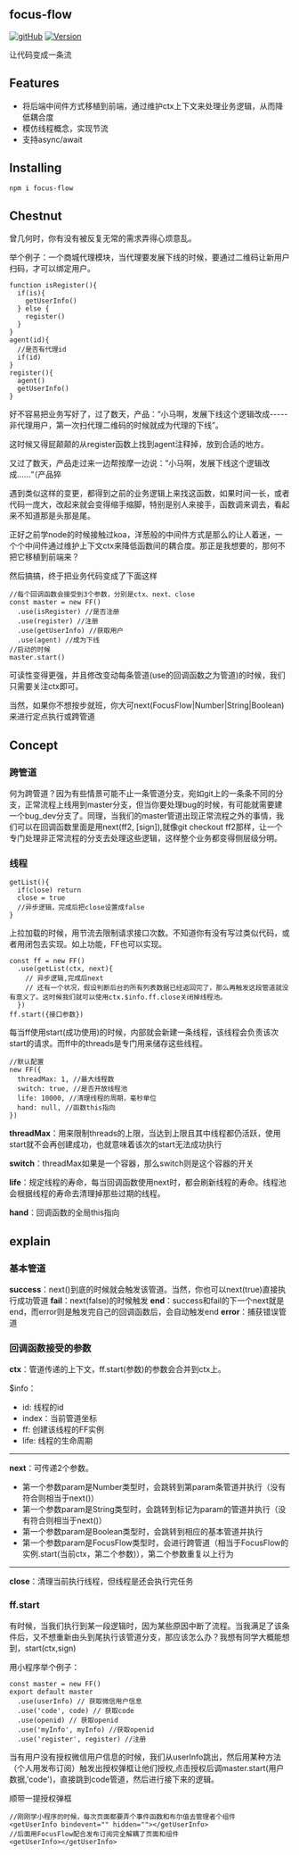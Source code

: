 ## focus-flow
[![gitHub](https://img.shields.io/badge/GitHub-hengshanMWC-green.svg)](https://github.com/hengshanMWC/focus-flow)  [![Version](https://img.shields.io/npm/v/focus-flow.svg)](https://www.npmjs.com/package/focus-flow)

让代码变成一条流
## Features
* 将后端中间件方式移植到前端，通过维护ctx上下文来处理业务逻辑，从而降低耦合度
* 模仿线程概念，实现节流
* 支持async/await
## Installing
`npm i focus-flow`
## Chestnut
曾几何时，你有没有被反复无常的需求弄得心烦意乱。

举个例子：一个商城代理模块，当代理要发展下线的时候，要通过二维码让新用户扫码，才可以绑定用户。
```
function isRegister(){
  if(is){
    getUserInfo()
  } else {
    register()
  }
}
agent(id){
  //是否有代理id
  if(id) 
}
register(){
  agent()
  getUserInfo()
}
```
好不容易把业务写好了，过了数天，产品：“小马啊，发展下线这个逻辑改成-----非代理用户，第一次扫代理二维码的时候就成为代理的下线”。

这时候又得屁颠颠的从register函数上找到agent注释掉，放到合适的地方。

又过了数天，产品走过来一边帮按摩一边说：”小马啊，发展下线这个逻辑改成......“（产品猝

遇到类似这样的变更，都得到之前的业务逻辑上来找这函数，如果时间一长，或者代码一庞大，改起来就会变得缩手缩脚，特别是别人来接手，函数调来调去，看起来不知道那是头那是尾。

正好之前学node的时候接触过koa，洋葱般的中间件方式是那么的让人着迷，一个个中间件通过维护上下文ctx来降低函数间的耦合度。那正是我想要的，那何不把它移植到前端来？

然后搞搞，终于把业务代码变成了下面这样
```
//每个回调函数会接受到3个参数，分别是ctx、next、close
const master = new FF()
  .use(isRegister) //是否注册
  .use(register) //注册
  .use(getUserInfo) //获取用户
  .use(agent) //成为下线
//启动的时候
master.start()
```
可读性变得更强，并且修改变动每条管道(use的回调函数之为管道)的时候，我们只需要关注ctx即可。

当然，如果你不想按步就班，你大可next(FocusFlow|Number|String|Boolean)来进行定点执行或跨管道
## Concept
### 跨管道
何为跨管道？因为有些情景可能不止一条管道分支，宛如git上的一条条不同的分支，正常流程上线用到master分支，但当你要处理bug的时候，有可能就需要建一个bug_dev分支了。同理，当我们的master管道出现正常流程之外的事情，我们可以在回调函数里面是用next(ff2, [sign]),就像git checkout ff2那样，让一个专门处理非正常流程的分支去处理这些逻辑，这样整个业务都变得侧层级分明。
### 线程
```
getList(){
  if(close) return 
  close = true
  //异步逻辑，完成后把close设置成false
}
```
上拉加载的时候，用节流去限制请求接口次数。不知道你有没有写过类似代码，或者用闭包去实现。如上功能，FF也可以实现。
```
const ff = new FF()
  .use(getList(ctx, next){
    // 异步逻辑,完成后next
    // 还有一个状况，假设判断后台的所有列表数据已经返回完了，那么再触发这段管道就没有意义了。这时候我们就可以使用ctx.$info.ff.close关闭掉线程池。
  })
ff.start({接口参数})
```
每当ff使用start(成功使用)的时候，内部就会新建一条线程，该线程会负责该次start的请求。而ff中的threads是专门用来储存这些线程。
```
//默认配置
new FF({
  threadMax: 1, //最大线程数
  switch: true, //是否开放线程池
  life: 10000, //清理线程的周期，毫秒单位
  hand: null, //函数this指向
})
```
__threadMax__：用来限制threads的上限，当达到上限且其中线程都仍活跃，使用start就不会再创建成功，也就意味着该次的start无法成功执行

__switch__：threadMax如果是一个容器，那么switch则是这个容器的开关

__life__：规定线程的寿命，每当回调函数使用next时，都会刷新线程的寿命。线程池会根据线程的寿命去清理掉那些过期的线程。

__hand__：回调函数的全局this指向
## explain
### 基本管道
__success__：next()到底的时候就会触发该管道。当然，你也可以next(true)直接执行成功管道
__fail__：next(false)的时候触发
__end__：success和fail的下一个next就是end，而error则是触发完自己的回调函数后，会自动触发end
__error__：捕获错误管道
### 回调函数接受的参数
__ctx__：管道传递的上下文，ff.start(参数)的参数会合并到ctx上。

$info：
* id: 线程的id
* index：当前管道坐标
* ff: 创建该线程的FF实例
* life: 线程的生命周期
***
__next__：可传递2个参数。
* 第一个参数param是Number类型时，会跳转到第param条管道并执行（没有符合则相当于next()）
* 第一个参数param是String类型时，会跳转到标记为param的管道并执行（没有符合则相当于next()）
* 第一个参数param是Boolean类型时，会跳转到相应的基本管道并执行
* 第一个参数param是FocusFlow类型时，会进行跨管道（相当于FocusFlow的实例.start(当前ctx，第二个参数)），第二个参数重复以上行为
***
__close__：清理当前执行线程，但线程是还会执行完任务
### ff.start
有时候，当我们执行到某一段逻辑时，因为某些原因中断了流程。当我满足了该条件后，又不想重新由头到尾执行该管道分支，那应该怎么办？我想有同学大概能想到，start(ctx,sign)

用小程序举个例子：
```
const master = new FF()
export default master
  .use(userInfo) // 获取微信用户信息
  .use('code', code) // 获取code
  .use(openid) // 获取openid
  .use('myInfo', myInfo) //获取openid
  .use('register', register) //注册
```
当有用户没有授权微信用户信息的时候，我们从userInfo跳出，然后用某种方法（个人用发布订阅）触发出授权弹框让他们授权,点击授权后调master.start(用户数据,'code')，直接跳到code管道，然后进行接下来的逻辑。

顺带一提授权弹框
```
//刚刚学小程序的时候，每次页面都要弄个事件函数和布尔值去管理者个组件
<getUserInfo bindevent="" hidden=""></getUserInfo>
//后面用FocusFlow配合发布订阅完全解耦了页面和组件
<getUserInfo></getUserInfo>
```








